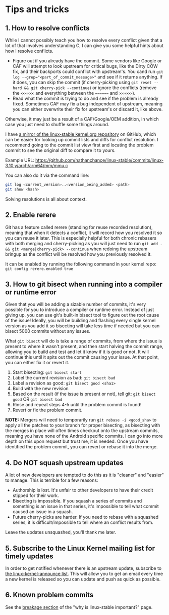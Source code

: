 # Tips and tricks

## 1. How to resolve conflicts

While I cannot possibly teach you how to resolve every conflict given that a lot of that involves understanding C, I can give you some helpful hints about how I resolve conflicts.

* Figure out if you already have the commit. Some vendors like Google or CAF will attempt to look upstream for critical bugs, like the Dirty COW fix, and their backports could conflict with upstream's. You cand run `git log --grep="<part_of_commit_message>"` and see if it returns anything. If it does, you can skip the commit (if cherry-picking using `git reset --hard && git cherry-pick --continue`) or ignore the conflicts (remove the `<<<<<<` and everything between the `======` and `>>>>>>`).
* Read what the commit is trying to do and see if the problem is already fixed. Sometimes CAF may fix a bug independent of upstream, meaning you can either overwrite their fix for upstream's or discard it, like above.

Otherwise, it may just be a result of a CAF/Google/OEM addition, in which case you just need to shuffle some things around.

I have [a mirror of the linux-stable kernel.org repository](https://github.com/nathanchance/linux-stable) on GitHub, which can be easier for looking up commit lists and diffs for conflict resolution. I recommend going to the commit list view first and locating the problem commit to see the original diff to compare it to yours.

Example URL:
https://github.com/nathanchance/linux-stable/commits/linux-3.10.y/arch/arm64/mm/mmu.c

You can also do it via the command line:
```bash
git log <current_version>..<version_being_added> <path>
git show <hash>
```

Solving resolutions is all about context.


## 2. Enable rerere

Git has a feature called rerere (standing for reuse recorded resolution), meaning that when it detects a conflict, it will record how you resolved it so you can reuse it later. This is especially helpful for both chronic rebasers with both merging and cherry-picking as you will just need to run
`git add . && git <merge|cherry-pick> --continue`
when redoing the upstream bringup as the conflict will be resolved how you previously resolved it.

It can be enabled by running the following command in your kernel repo: `git config rerere.enabled true`


## 3. How to git bisect when running into a compiler or runtime error

Given that you will be adding a sizable number of commits, it's very possible for you to introduce a compiler or runtime error. Instead of just giving up, you can use git's built-in bisect tool to figure out the root cause of the issue! Ideally, you will be building and flashing every single kernel version as you add it so bisecting will take less time if needed but you can bisect 5000 commits without any issues.

What `git bisect` will do is take a range of commits, from where the issue is present to where it wasn't present, and then start halving the commit range, allowing you to build and test and let it know if it is good or not. It will continue this until it spits out the commit causing your issue. At that point, you can either fix it or revert it.

1. Start bisecting: `git bisect start`
2. Label the current revision as bad: `git bisect bad`
3. Label a revision as good: `git bisect good <sha1>`
4. Build with the new revision
5. Based on the result (if the issue is present or not), tell git: `git bisect good` OR `git bisect bad`
6. Rinse and repeat steps 4-5 until the problem commit is found!
7. Revert or fix the problem commit.

**NOTE:** Mergers will need to temporarily run `git rebase -i <good_sha>` to apply all the patches to your branch for proper bisecting, as bisecting with the merges in place will often times checkout onto the upstream commits, meaning you have none of the Android specific commits. I can go into more depth on this upon request but trust me, it is needed. Once you have identified the problem commit, you can revert or rebase it into the merge.


## 4. Do NOT squash upstream updates

A lot of new developers are tempted to do this as it is "cleaner" and "easier" to manage. This is terrible for a few reasons:

* Authorship is lost. It's unfair to other developers to have their credit stipped for their work.
* Bisecting is impossible. If you squash a series of commits and something is an issue in that series, it's impossible to tell what commit caused an issue in a squash.
* Future cherry-picks are harder. If you need to rebase with a squashed series, it is difficult/impossible to tell where an conflict results from.

Leave the updates unsquashed, you'll thank me later.


## 5. Subscribe to the Linux Kernel mailing list for timely updates

In order to get notified whenever there is an upstream update, subscribe to [the linux-kernel-announce list](http://vger.kernel.org/vger-lists.html#linux-kernel-announce). This will allow you to get an email every time a new kernel is released so you can update and push as quick as possible.


## 6. Known problem commits

See the [breakage section](/info/why-is-linux-stable-important.md#there-is-a-lot-of-breakage-when-merging-and-using-linux-stable-in-my-tree) of the "why is linux-stable important?" page.
